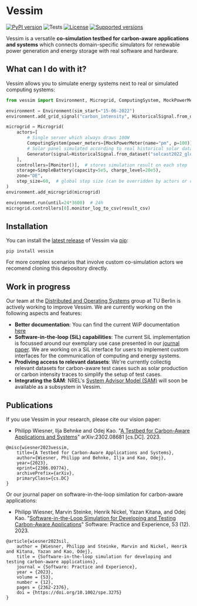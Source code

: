 # Vessim

[![PyPI version](https://img.shields.io/pypi/v/vessim.svg?color=52c72b)](https://pypi.org/project/vessim/)
![Tests](https://github.com/dos-group/vessim/actions/workflows/linting-and-testing.yml/badge.svg)
[![License](https://img.shields.io/pypi/l/vessim.svg)](https://pypi.org/project/vessim/)
[![Supported versions](https://img.shields.io/pypi/pyversions/vessim.svg)](https://pypi.org/project/vessim/)

Vessim is a versatile **co-simulation testbed for carbon-aware applications and systems** which connects domain-specific simulators for renewable power generation and energy storage with real software and hardware.

## What can I do with it?

Vessim allows you to simulate energy systems next to real or simulated computing systems:

```python
from vessim import Environment, Microgrid, ComputingSystem, MockPowerMeter, Generator, Monitor, SimpleBattery, HistoricalSignal

environment = Environment(sim_start="15-06-2022")
environment.add_grid_signal("carbon_intensity", HistoricalSignal.from_dataset("carbon_data1"))

microgrid = Microgrid(
    actors=[
        # Single server which always draws 100W
        ComputingSystem(power_meters=[MockPowerMeter(name="pm", p=100)]),
        # Solar panel simulated according to real historical solar data provided by Solcast
        Generator(signal=HistoricalSignal.from_dataset("solcast2022_global")),
    ],
    controllers=[Monitor()],  # stores simulation result on each step
    storage=SimpleBattery(capacity=5e5, charge_level=20e5),
    zone="DE",
    step_size=60,  # global step size (can be overridden by actors or controllers)
)
environment.add_microgrid(microgrid)

environment.run(until=24*3600)  # 24h
microgrid.controllers[0].monitor_log_to_csv(result_csv)
```


## Installation

You can install the [latest release](https://pypi.org/project/vessim/) of Vessim 
via [pip](https://pip.pypa.io/en/stable/quickstart/):

```
pip install vessim
```

For more complex scenarios that involve custom co-simulation actors we recomend cloning this depository directly.


## Work in progress

Our team at the [Distributed and Operating Systems](https://distributedsystems.berlin/) group at TU Berlin is actively working to improve Vessim.
We are currently working on the following aspects and features:

- **Better documentation**: You can find the current WiP documentation [here](https://vessim.readthedocs.io/en/latest/)
- **Software-in-the-loop (SiL) capabilities**: The current SiL implementation is focussed around our exemplary use case presented in our [journal paper](https://doi.org/10.1002/spe.3275). We are working on a SiL interface for users to implement custom interfaces for the communication of computing and energy systems.
- **Prodiving access to relevant datasets**: We're currently collectig relevant datasets for carbon-aware test cases such as solar production or carbon intensity traces to simplify the setup of test cases.
- **Integrating the SAM**: NREL's [System Advisor Model (SAM)](https://sam.nrel.gov/) will soon be available as a subsystem in Vessim.


## Publications

If you use Vessim in your research, please cite our vision paper:

- Philipp Wiesner, Ilja Behnke and Odej Kao. "[A Testbed for Carbon-Aware Applications and Systems](https://arxiv.org/pdf/2306.09774.pdf)" arXiv:2302.08681 [cs.DC]. 2023.
```
@misc{wiesner2023vessim,
    title={A Testbed for Carbon-Aware Applications and Systems}, 
    author={Wiesner, Philipp and Behnke, Ilja and Kao, Odej},
    year={2023},
    eprint={2306.09774},
    archivePrefix={arXiv},
    primaryClass={cs.DC}
}
```

Or our journal paper on software-in-the-loop similation for carbon-aware applications:
- Philipp Wiesner, Marvin Steinke, Henrik Nickel, Yazan Kitana, and Odej Kao. "[Software-in-the-Loop Simulation for Developing and Testing Carbon-Aware Applications](https://doi.org/10.1002/spe.3275)" Software: Practice and Experience, 53 (12). 2023.
```
@article{wiesner2023sil,
    author = {Wiesner, Philipp and Steinke, Marvin and Nickel, Henrik and Kitana, Yazan and Kao, Odej},
    title = {Software-in-the-loop simulation for developing and testing carbon-aware applications},
    journal = {Software: Practice and Experience},
    year = {2023},
    volume = {53},
    number = {12},
    pages = {2362-2376},
    doi = {https://doi.org/10.1002/spe.3275}
}
```
